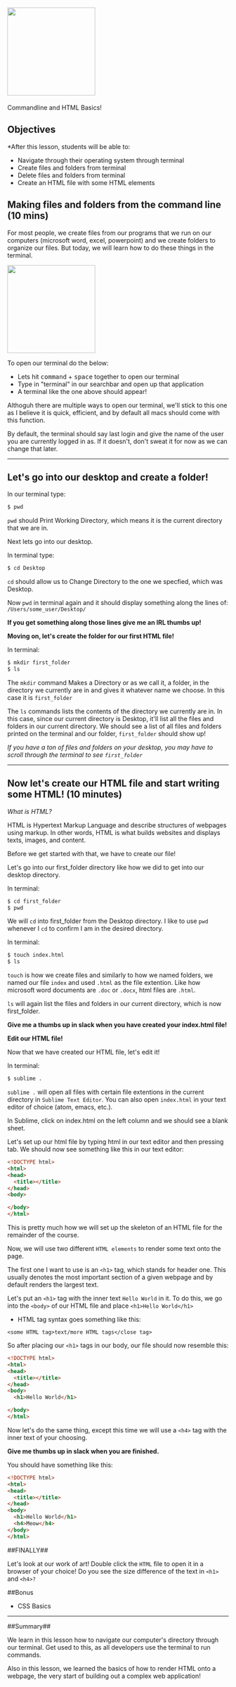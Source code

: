 # <img src="https://tuanthong138.files.wordpress.com/2016/10/html_css.jpg" height="200"></br>
Commandline and HTML Basics!

## Objectives

*After this lesson, students will be able to:

- Navigate through their operating system through terminal
- Create files and folders from terminal
- Delete files and folders from terminal
- Create an HTML file with some HTML elements

## Making files and folders from the command line (10 mins) 

For most people, we create files from our programs that we run on our computers (microsoft word, excel, powerpoint) and we create folders to organize our files. But today, we will learn how to do these things in the terminal.

<img src="http://blog.teamtreehouse.com/wp-content/uploads/2012/09/Screen-Shot-2012-09-25-at-12.57.19-PM.png" height="200">

To open our terminal do the below:

- Lets hit <kbd>command</kbd> + <kbd>space</kbd> together to open our terminal
- Type in "terminal" in our searchbar and open up that application
- A terminal like the one above should appear!

Althoguh there are multiple ways to open our terminal, we'll stick to this one as I believe it is quick, efficient, and by default all macs should come with this function. 

By default, the terminal should say last login and give the name of the user you are currently logged in as. If it doesn't, don't sweat it for now as we can change that later. 

---
## Let's go into our desktop and create a folder!

In our terminal type:
```bash 
$ pwd
```

`pwd` should Print Working Directory, which means it is the current directory that we are in. 

Next lets go into our desktop.

In terminal type:
```bash
$ cd Desktop
```

`cd` should allow us to Change Directory to the one we specfied, which was Desktop.

Now `pwd` in terminal again and it should display something along the lines of:
`/Users/some_user/Desktop/` 

**If you get something along those lines give me an IRL thumbs up!**

**Moving on, let's create the folder for our first HTML file!**

In terminal:
```bash
$ mkdir first_folder
$ ls
```

The `mkdir` command Makes a Directory or as we call it, a folder, in the directory we currently are in and gives it whatever name we choose. In this case it is `first_folder`

The `ls` commands lists the contents of the directory we currently are in. In this case, since our current directory is Desktop, it'll list all the files and folders in our current directory. We should see a list of all files and folders printed on the terminal and our folder, `first_folder` should show up!

*If you have a ton of files and folders on your desktop, you may have to scroll through the terminal to see `first_folder`*

---
## Now let's create our HTML file and start writing some HTML! (10 minutes)

*What is HTML?*

HTML is Hypertext Markup Language and describe structures of webpages using markup. In other words, HTML is what builds websites and displays texts, images, and content.

Before we get started with that, we have to create our file!

Let's go into our first_folder directory like how we did to get into our desktop directory. 

In terminal:
```bash
$ cd first_folder
$ pwd
```

We will `cd` into first_folder from the Desktop directory. I like to use `pwd` whenever I `cd` to confirm I am in the desired directory.

In terminal:
```bash
$ touch index.html
$ ls
```

`touch` is how we create files and similarly to how we named folders, we named our file `index` and used `.html` as the file extention. Like how microsoft word documents are `.doc` or `.docx`, html files are `.html`.

`ls` will again list the files and folders in our current directory, which is now first_folder.

**Give me a thumbs up in slack when you have created your index.html file!**

**Edit our HTML file!**

Now that we have created our HTML file, let's edit it!

In terminal:
```bash
$ sublime .
```

`sublime .` will open all files with certain file extentions in the current  directory in `Sublime Text Editor`. You can also open `index.html` in your text editor of choice (atom, emacs, etc.).

In Sublime, click on index.html on the left column and we should see a blank sheet. 

Let's set up our html file by typing html in our text editor and then pressing tab. We should now see something like this in our text editor: 

```html
<!DOCTYPE html>
<html>
<head>
  <title></title>
</head>
<body>

</body>
</html>
```

This is pretty much how we will set up the skeleton of an HTML file for the remainder of the course. 

Now, we will use two different `HTML elements` to render some text onto the page.

The first one I want to use is an `<h1>` tag, which stands for header one. This usually denotes the most important section of a given webpage and by default renders the largest text. 

Let's put an `<h1>` tag with the inner text `Hello World` in it. To do this, we go into the `<body>` of our HTML file and place `<h1>Hello World</h1>`

- HTML tag syntax goes something like this:
```
<some HTML tag>text/more HTML tags</close tag>
```

So after placing our `<h1>` tags in our body, our file should now resemble this:
```html
<!DOCTYPE html>
<html>
<head>
  <title></title>
</head>
<body>
  <h1>Hello World</h1>

</body>
</html>
```

Now let's do the same thing, except this time we will use a `<h4>` tag with the inner text of your choosing.

**Give me thumbs up in slack when you are finished.**

You should have something like this:

```html
<!DOCTYPE html>
<html>
<head>
  <title></title>
</head>
<body>
  <h1>Hello World</h1>
  <h4>Meow</h4>
</body>
</html>
```

##FINALLY##

Let's look at our work of art! Double click the `HTML` file to open it in a browser of your choice! Do you see the size difference of the text in `<h1>` and `<h4>?`

##Bonus 
- CSS Basics

---
##Summary##

We learn in this lesson how to navigate our computer's directory through our terminal. Get used to this, as all developers use the terminal to run commands. 

Also in this lesson, we learned the basics of how to render HTML onto a webpage, the very start of building out a complex web application!

